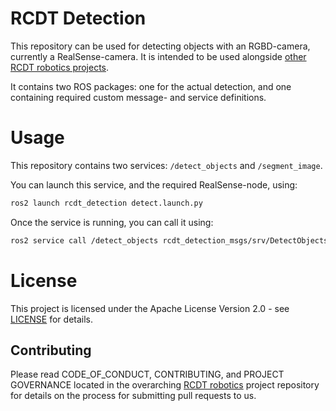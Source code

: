 <!--
SPDX-FileCopyrightText: Alliander N. V.

SPDX-License-Identifier: Apache-2.0
-->

# RCDT Detection

This repository can be used for detecting objects with an RGBD-camera, currently a RealSense-camera. It is intended to be used alongside [other RCDT robotics projects](<Link to RCDT robotics repo>).

It contains two ROS packages: one for the actual detection, and one containing required custom message- and service definitions.

# Usage

This repository contains two services: `/detect_objects` and `/segment_image`.

You can launch this service, and the required RealSense-node, using:
```bash
ros2 launch rcdt_detection detect.launch.py
```

Once the service is running, you can call it using:
```bash
ros2 service call /detect_objects rcdt_detection_msgs/srv/DetectObjects {}
```

# License

This project is licensed under the Apache License Version 2.0 - see [LICENSE](LICENSE) for details.

## Contributing

Please read CODE_OF_CONDUCT, CONTRIBUTING, and PROJECT GOVERNANCE located in the overarching [RCDT robotics](https://github.com/alliander-opensource/rcdt_robotics) project repository for details on the process for submitting pull requests to us. 